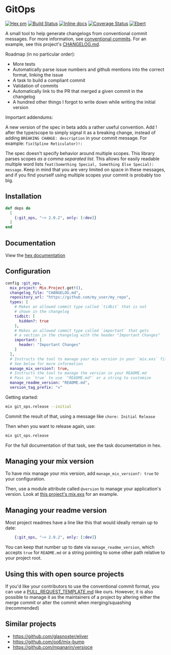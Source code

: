 # GitOps
[![Hex pm](http://img.shields.io/hexpm/v/git_ops.svg?style=flat)](https://hex.pm/packages/git_ops)
[![Build Status](https://travis-ci.com/zachdaniel/git_ops.svg?branch=master)](https://travis-ci.com/zachdaniel/git_ops)
[![Inline docs](http://inch-ci.org/github/zachdaniel/git_ops.svg?branch=master)](http://inch-ci.org/github/zachdaniel/git_ops)
[![Coverage Status](https://coveralls.io/repos/github/zachdaniel/git_ops/badge.svg?branch=master)](https://coveralls.io/github/zachdaniel/git_ops?branch=master)
[![Ebert](https://ebertapp.io/github/zachdaniel/git_ops.svg)](https://ebertapp.io/github/zachdaniel/git_ops)

A small tool to help generate changelogs from conventional commit messages.
For more information, see [conventional
commits](https://conventionalcommits.org).
For an example, see this project's [CHANGELOG.md](https://github.com/zachdaniel/git_ops/blob/master/CHANGELOG.md).

Roadmap (in no particular order):

* More tests
* Automatically parse issue numbers and github mentions into the correct format,
  linking the issue
* A task to build a compliant commit
* Validation of commits
* Automatically link to the PR that merged a given commit in the changelog
* A hundred other things I forgot to write down while writing the initial version

Important addendums:

A new version of the spec in beta adds a rather useful
convention. Add ! after the type/scope to simply signal it as a breaking
change, instead of adding `BREAKING CHANGE: description` in your commit message.
For example: `fix(Spline Reticulator)!: `

The spec doesn't specify behavior around multiple scopes. This library parses
scopes *as a comma separated list*. This allows for easily readable multiple
word lists `feat(Something Special, Something Else Special): message`. Keep in
mind that you are very limited on space in these messages, and if you find
yourself using multiple scopes your commit is probably too big.

## Installation

```elixir
def deps do
  [
    {:git_ops, "~> 2.0.2", only: [:dev]}
  ]
end
```

## Documentation

View the [hex documentation](https://hexdocs.pm/git_ops)

## Configuration

``` elixir
config :git_ops,
  mix_project: Mix.Project.get!(),
  changelog_file: "CHANGELOG.md",
  repository_url: "https://github.com/my_user/my_repo",
  types: [
    # Makes an allowed commit type called `tidbit` that is not
    # shown in the changelog
    tidbit: [
      hidden?: true
    ],
    # Makes an allowed commit type called `important` that gets
    # a section in the changelog with the header "Important Changes"
    important: [
      header: "Important Changes"
    ]
  ],
  # Instructs the tool to manage your mix version in your `mix.exs` file
  # See below for more information
  manage_mix_version?: true,
  # Instructs the tool to manage the version in your README.md
  # Pass in `true` to use `"README.md"` or a string to customize
  manage_readme_version: "README.md",
  version_tag_prefix: "v"
```

Getting started:

```bash
mix git_ops.release --initial
```

Commit the result of that, using a message like `chore: Initial Release`

Then when you want to release again, use:

``` bash
mix git_ops.release
```

For the full documentation of that task, see the task documentation in hex.

## Managing your mix version

To have mix manage your mix version, add `manage_mix_version?: true` to your configuration.

Then, use a module attribute called `@version` to manage your application's
version. Look at [this project's mix.exs](mix.exs) for an example.

## Managing your readme version

Most project readmes have a line like this that would ideally remain up to date:

```elixir
    {:git_ops, "~> 2.0.2", only: [:dev]}
```

You can keep that number up to date via `manage_readme_version`, which accepts
`true` for `README.md` or a string pointing to some other path relative to your
project root.

## Using this with open source projects

If you'd like your contributors to use the conventional commit format, you can
use a [PULL_REQUEST_TEMPLATE.md](PULL_REQUEST_TEMPLATE.md) like ours. However,
it is also possible to manage it as the maintainers of a project by altering
either the merge commit or alter the commit when merging/squashing (recommended)


## Similar projects

* https://github.com/glasnoster/eliver
* https://github.com/oo6/mix-bump
* https://github.com/mpanarin/versioce
